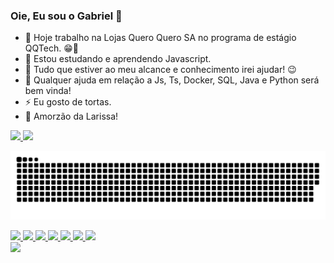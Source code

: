 ### Oie, Eu sou o Gabriel 👋

- 🔭 Hoje trabalho na Lojas Quero Quero SA no programa de estágio QQTech. 😁🐣
- 🌱 Estou estudando e aprendendo Javascript.
- 👯 Tudo que estiver ao meu alcance e conhecimento irei ajudar! 😉
- 🤔 Qualquer ajuda em relação a Js, Ts, Docker, SQL, Java e Python será bem vinda! 
- ⚡ Eu gosto de tortas. 
- 🧡 Amorzão da Larissa!
<div>
<a href="https://github.com/seu-usuário-aqui">
<img height="150em" src="https://github-readme-stats.vercel.app/api/top-langs/?username=Gabryellows&layout=compact&langs_count=7&theme=dracula"/>
<img height="150em" src="https://github-readme-stats.vercel.app/api?username=Gabryellows&show_icons=true&theme=dracula&include_all_commits=true&count_private=true"/>
</div>
  
 ![Snake animation](https://github.com/Gabryellows/Gabryellows/blob/output/github-contribution-grid-snake.svg)

  <div>
  <img height="50em" src="https://cdn.jsdelivr.net/gh/devicons/devicon/icons/javascript/javascript-original.svg" />
  
  <img height="50em" src="https://cdn.jsdelivr.net/gh/devicons/devicon/icons/pycharm/pycharm-original.svg" />
  
  <img height="50em" src="https://cdn.jsdelivr.net/gh/devicons/devicon/icons/python/python-original.svg" />
  
  <img height="50em" src="https://cdn.jsdelivr.net/gh/devicons/devicon/icons/vscode/vscode-original.svg" />
  
  <img height="50em" src="https://cdn.jsdelivr.net/gh/devicons/devicon/icons/html5/html5-original.svg" />
  
  <img height="50em" src="https://cdn.jsdelivr.net/gh/devicons/devicon/icons/css3/css3-original.svg" />
  
  <img height="50em" src="https://cdn.jsdelivr.net/gh/devicons/devicon/icons/github/github-original.svg" />
  </div>
  
  <img src="https://media.giphy.com/media/vFKqnCdLPNOKc/giphy.gif" width="370" />
